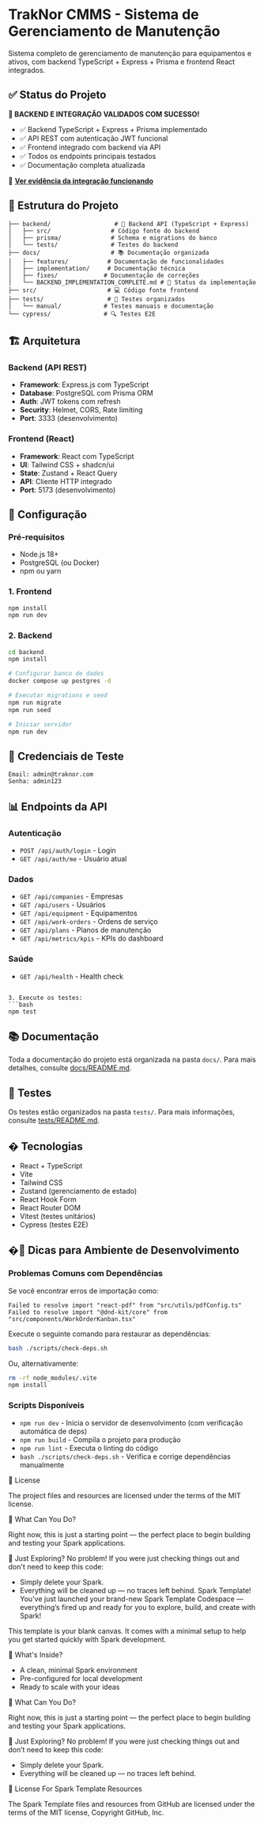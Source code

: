 # TrakNor CMMS - Sistema de Gerenciamento de Manutenção

Sistema completo de gerenciamento de manutenção para equipamentos e ativos, com backend TypeScript + Express + Prisma e frontend React integrados.

## ✅ Status do Projeto

**🎉 BACKEND E INTEGRAÇÃO VALIDADOS COM SUCESSO!**

- ✅ Backend TypeScript + Express + Prisma implementado
- ✅ API REST com autenticação JWT funcional  
- ✅ Frontend integrado com backend via API
- ✅ Todos os endpoints principais testados
- ✅ Documentação completa atualizada

📸 **[Ver evidência da integração funcionando](https://github.com/user-attachments/assets/8a17b77d-ab3f-4eb7-af23-986326ea1613)**

## 📁 Estrutura do Projeto

```
├── backend/                  # 🔧 Backend API (TypeScript + Express)
│   ├── src/                 # Código fonte do backend
│   ├── prisma/              # Schema e migrations do banco
│   └── tests/               # Testes do backend
├── docs/                    # 📚 Documentação organizada
│   ├── features/           # Documentação de funcionalidades
│   ├── implementation/     # Documentação técnica
│   ├── fixes/             # Documentação de correções
│   └── BACKEND_IMPLEMENTATION_COMPLETE.md # 🎯 Status da implementação
├── src/                    # 💻 Código fonte frontend
├── tests/                  # 🧪 Testes organizados
│   └── manual/            # Testes manuais e documentação
└── cypress/               # 🔍 Testes E2E
```

## 🏗️ Arquitetura

### Backend (API REST)
- **Framework**: Express.js com TypeScript
- **Database**: PostgreSQL com Prisma ORM  
- **Auth**: JWT tokens com refresh
- **Security**: Helmet, CORS, Rate limiting
- **Port**: 3333 (desenvolvimento)

### Frontend (React)
- **Framework**: React com TypeScript
- **UI**: Tailwind CSS + shadcn/ui
- **State**: Zustand + React Query
- **API**: Cliente HTTP integrado
- **Port**: 5173 (desenvolvimento)

## 🚀 Configuração

### Pré-requisitos
- Node.js 18+
- PostgreSQL (ou Docker)
- npm ou yarn

### 1. Frontend
```bash
npm install
npm run dev
```

### 2. Backend  
```bash
cd backend
npm install

# Configurar banco de dados
docker compose up postgres -d

# Executar migrations e seed
npm run migrate
npm run seed

# Iniciar servidor
npm run dev
```

## 🔑 Credenciais de Teste

```
Email: admin@traknor.com
Senha: admin123
```

## 📊 Endpoints da API

### Autenticação
- `POST /api/auth/login` - Login
- `GET /api/auth/me` - Usuário atual

### Dados
- `GET /api/companies` - Empresas
- `GET /api/users` - Usuários  
- `GET /api/equipment` - Equipamentos
- `GET /api/work-orders` - Ordens de serviço
- `GET /api/plans` - Planos de manutenção
- `GET /api/metrics/kpis` - KPIs do dashboard

### Saúde  
- `GET /api/health` - Health check
```

3. Execute os testes:
```bash
npm test
```

## 📚 Documentação

Toda a documentação do projeto está organizada na pasta `docs/`. Para mais detalhes, consulte [docs/README.md](docs/README.md).

## 🧪 Testes

Os testes estão organizados na pasta `tests/`. Para mais informações, consulte [tests/README.md](tests/README.md).

## �️ Tecnologias

- React + TypeScript
- Vite
- Tailwind CSS
- Zustand (gerenciamento de estado)
- React Hook Form
- React Router DOM
- Vitest (testes unitários)
- Cypress (testes E2E)

## �🔧 Dicas para Ambiente de Desenvolvimento

### Problemas Comuns com Dependências

Se você encontrar erros de importação como:
```
Failed to resolve import "react-pdf" from "src/utils/pdfConfig.ts"
Failed to resolve import "@dnd-kit/core" from "src/components/WorkOrderKanban.tsx"
```

Execute o seguinte comando para restaurar as dependências:

```bash
bash ./scripts/check-deps.sh
```

Ou, alternativamente:

```bash
rm -rf node_modules/.vite
npm install
```

### Scripts Disponíveis

- `npm run dev` - Inicia o servidor de desenvolvimento (com verificação automática de deps)
- `npm run build` - Compila o projeto para produção
- `npm run lint` - Executa o linting do código
- `bash ./scripts/check-deps.sh` - Verifica e corrige dependências manualmente

📄 License

The project files and resources are licensed under the terms of the MIT license.
  
🧠 What Can You Do?

Right now, this is just a starting point — the perfect place to begin building and testing your Spark applications.

🧹 Just Exploring?
No problem! If you were just checking things out and don't need to keep this code:

- Simply delete your Spark.
- Everything will be cleaned up — no traces left behind. Spark Template!
You've just launched your brand-new Spark Template Codespace — everything’s fired up and ready for you to explore, build, and create with Spark!

This template is your blank canvas. It comes with a minimal setup to help you get started quickly with Spark development.

🚀 What's Inside?
- A clean, minimal Spark environment
- Pre-configured for local development
- Ready to scale with your ideas
  
🧠 What Can You Do?

Right now, this is just a starting point — the perfect place to begin building and testing your Spark applications.

🧹 Just Exploring?
No problem! If you were just checking things out and don’t need to keep this code:

- Simply delete your Spark.
- Everything will be cleaned up — no traces left behind.

📄 License For Spark Template Resources 

The Spark Template files and resources from GitHub are licensed under the terms of the MIT license, Copyright GitHub, Inc.
